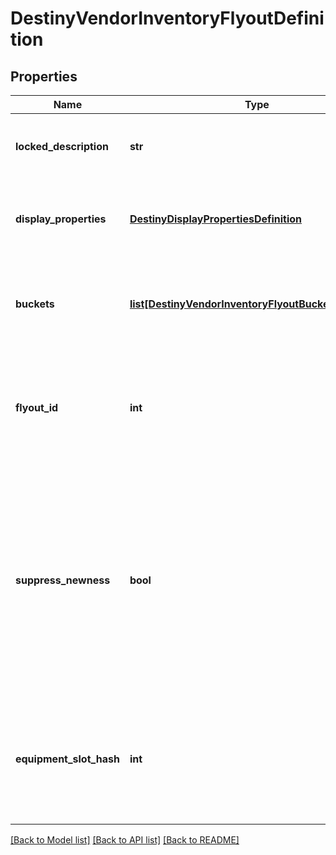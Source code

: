# DestinyVendorInventoryFlyoutDefinition

## Properties
Name | Type | Description | Notes
------------ | ------------- | ------------- | -------------
**locked_description** | **str** | If the flyout is locked, this is the reason why. | [optional] 
**display_properties** | [**DestinyDisplayPropertiesDefinition**](DestinyDisplayPropertiesDefinition.md) | The title and other common properties of the flyout. | [optional] 
**buckets** | [**list[DestinyVendorInventoryFlyoutBucketDefinition]**](DestinyVendorInventoryFlyoutBucketDefinition.md) | A list of inventory buckets and other metadata to show on the screen. | [optional] 
**flyout_id** | **int** | An identifier for the flyout, in case anything else needs to refer to them. | [optional] 
**suppress_newness** | **bool** | If this is true, don&#39;t show any of the glistening \&quot;this is a new item\&quot; UI elements, like we show on the inventory items themselves in in-game UI. | [optional] 
**equipment_slot_hash** | **int** | If this flyout is meant to show you the contents of the player&#39;s equipment slot, this is the slot to show. | [optional] 

[[Back to Model list]](../README.md#documentation-for-models) [[Back to API list]](../README.md#documentation-for-api-endpoints) [[Back to README]](../README.md)


